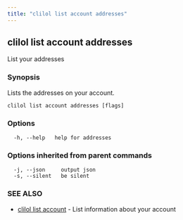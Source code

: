 ```yaml
---
title: "clilol list account addresses"
---
```

## clilol list account addresses

List your addresses

### Synopsis

Lists the addresses on your account.

```
clilol list account addresses [flags]
```

### Options

```
  -h, --help   help for addresses
```

### Options inherited from parent commands

```
  -j, --json     output json
  -s, --silent   be silent
```

### SEE ALSO

* [clilol list account](clilol_list_account.md)	 - List information about your account

